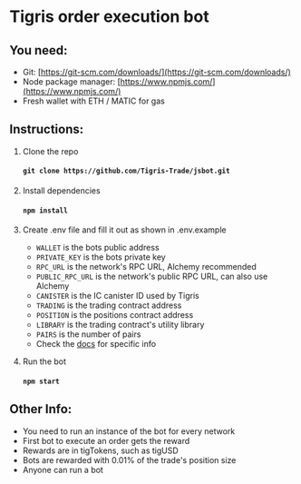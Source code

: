 # Tigris order execution bot

## You need:

- Git: [https://git-scm.com/downloads/](https://git-scm.com/downloads/)
- Node package manager: [https://www.npmjs.com/](https://www.npmjs.com/)
- Fresh wallet with ETH / MATIC for gas

## Instructions:

1. Clone the repo
    #### `git clone https://github.com/Tigris-Trade/jsbot.git`

2. Install dependencies
    #### `npm install`

3. Create .env file and fill it out as shown in .env.example
   - `WALLET` is the bots public address
   - `PRIVATE_KEY` is the bots private key
   - `RPC_URL` is the network's RPC URL, Alchemy recommended
   - `PUBLIC_RPC_URL` is the network's public RPC URL, can also use Alchemy
   - `CANISTER` is the IC canister ID used by Tigris
   - `TRADING` is the trading contract address
   - `POSITION` is the positions contract address
   - `LIBRARY` is the trading contract's utility library
   - `PAIRS` is the number of pairs
   - Check the [docs](https://docs.tigris.trade/) for specific info


4. Run the bot
    #### `npm start`

## Other Info:
- You need to run an instance of the bot for every network
- First bot to execute an order gets the reward
- Rewards are in tigTokens, such as tigUSD
- Bots are rewarded with 0.01% of the trade's position size
- Anyone can run a bot